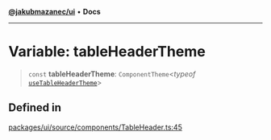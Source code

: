 [**@jakubmazanec/ui**](../README.md) • **Docs**

---

# Variable: tableHeaderTheme

> `const` **tableHeaderTheme**: `ComponentTheme`\<_typeof_
> [`useTableHeaderTheme`](../functions/useTableHeaderTheme.md)\>

## Defined in

[packages/ui/source/components/TableHeader.ts:45](https://github.com/jakubmazanec/tools/blob/043f017b24789eba8a7eb285e0e1042ac4eaaeea/packages/ui/source/components/TableHeader.ts#L45)
